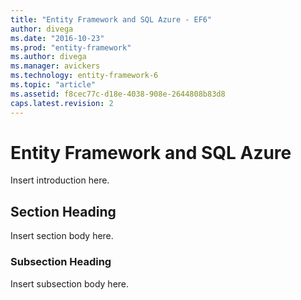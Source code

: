 ```yaml
---
title: "Entity Framework and SQL Azure - EF6"
author: divega
ms.date: "2016-10-23"
ms.prod: "entity-framework"
ms.author: divega
ms.manager: avickers
ms.technology: entity-framework-6
ms.topic: "article"
ms.assetid: f8cec77c-d18e-4038-908e-2644808b83d8
caps.latest.revision: 2
---
```

# Entity Framework and SQL Azure
Insert introduction here.  
  
## Section Heading  
 Insert section body here.  
  
### Subsection Heading  
 Insert subsection body here.